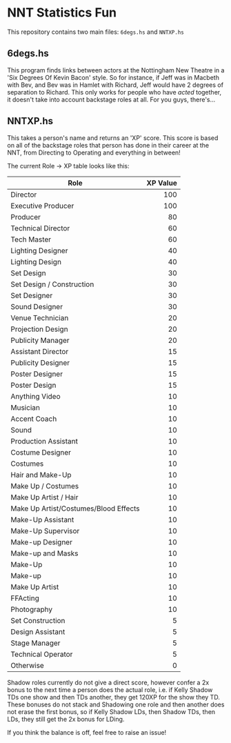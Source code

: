 # NNT Statistics Fun

This repository contains two main files: `6degs.hs` and `NNTXP.hs`

## 6degs.hs
This program finds links between actors at the Nottingham New Theatre in a 'Six Degrees Of Kevin Bacon' style.
So for instance, if Jeff was in Macbeth with Bev, and Bev was in Hamlet with Richard, Jeff would have 2 degrees of separation to Richard.
This only works for people who have *acted* together, it doesn't take into account backstage roles at all. For you guys, there's...

## NNTXP.hs
This takes a person's name and returns an 'XP' score.
This score is based on all of the backstage roles that person has done in their career at the NNT, from Directing to Operating and everything in between!

The current Role -> XP table looks like this:

| Role                                  | XP Value  |
|---------------------------------------|----------:|
| Director                              | 100       |
| Executive Producer                    | 100       |
| Producer                              | 80        |
| Technical Director                    | 60        |
| Tech Master                           | 60        |
| Lighting Designer                     | 40        |
| Lighting Design                       | 40        |
| Set Design                            | 30        |
| Set Design / Construction             | 30        |
| Set Designer                          | 30        |
| Sound Designer                        | 30        |
| Venue Technician                      | 20        |
| Projection Design                     | 20        |
| Publicity Manager                     | 20        |
| Assistant Director                    | 15        |
| Publicity Designer                    | 15        |
| Poster Designer                       | 15        |
| Poster Design                         | 15        |
| Anything Video                        | 10        |
| Musician                              | 10        |
| Accent Coach                          | 10        |
| Sound                                 | 10        |
| Production Assistant                  | 10        |
| Costume Designer                      | 10        |
| Costumes                              | 10        |
| Hair and Make-Up                      | 10        |
| Make Up / Costumes                    | 10        |
| Make Up Artist / Hair                 | 10        |
| Make Up Artist/Costumes/Blood Effects | 10        |
| Make-Up Assistant                     | 10        |
| Make-Up Supervisor                    | 10        |
| Make-up Designer                      | 10        |
| Make-up and Masks                     | 10        |
| Make-Up                               | 10        |
| Make-up                               | 10        |
| Make Up Artist                        | 10        |
| FFActing                              | 10        |
| Photography                           | 10        |
| Set Construction                      | 5         |
| Design Assistant                      | 5         |
| Stage Manager                         | 5         |
| Technical Operator                    | 5         |
| Otherwise                             | 0         |

Shadow roles currently do not give a direct score, however confer a 2x bonus to the next time a person does the actual role, i.e. if Kelly Shadow TDs one show and then TDs another, they get 120XP for the show they TD.
These bonuses do not stack and Shadowing one role and then another does not erase the first bonus, so if Kelly Shadow LDs, then Shadow TDs, then LDs, they still get the 2x bonus for LDing.

If you think the balance is off, feel free to raise an issue!

